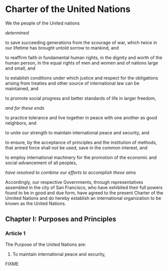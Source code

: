 # Charter of the United Nations
We the people of the United nations

_determined_

to save succeeding generations from the scourage of war, which twice in our lifetime has brought untold sorrow to mankind, and

to reaffirm faith in fundamental human rights, in the dignity and worth of the human person, in the equal rights of men and women and of nations large and small, and

to establish conditions under which justice and respect for the obligations arising from treaties and other source of international law can be maintained, and

to promote social progress and better standards of life in larger freedom,

_and for these ends_

to practice tolerance and live together in peace with one another as good neighbors, and

to unite our strength to maintain international peace and security, and

to ensure, by the acceptance of principles and the institution of methods, that armed force shall not be used, save in the common interest, and

to employ international machinery for the promotion of the economic and social advancement of all peoples,

_have resolved to combine our efforts to accomplish these aims_

Accordingly, our respective Governments, through representatives assembled in the city of San Francisco, who have exhibited their full powers found to be in good and due form, have agreed to the present Charter of the Unnited Nations and do hereby establish an international organization to be known as the United Nations.

## Chapter I: Purposes and Principles

### Article 1

The Purpose of the United Nations are:

1. To maintain international peace and security,

FIXME
